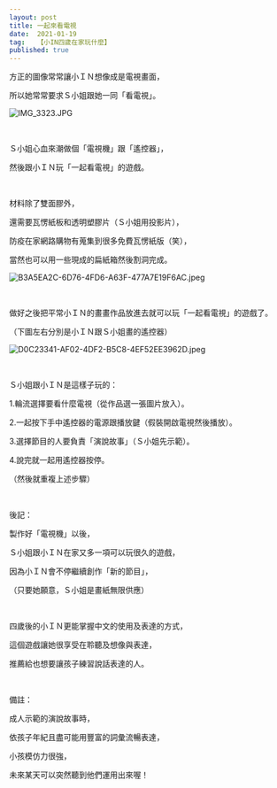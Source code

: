 ```yaml
---
layout: post
title: 一起來看電視
date:  2021-01-19
tag:   【小IN四歲在家玩什麼】
published: true 
---
```

<p>方正的圖像常常讓小ＩＮ想像成是電視畫面，</p>

<p>所以她常常要求Ｓ小姐跟她一同「看電視」。</p>

<p><img alt="IMG_3323.JPG" src="https://pic.pimg.tw/smlife543/1610982591-2110208672-g_n.jpg" title="IMG_3323.JPG"></p>

<p>&nbsp;</p>

<p>Ｓ小姐心血來潮做個「電視機」跟「遙控器」，</p>

<p>然後跟小ＩＮ玩「一起看電視」的遊戲。</p>

<p>&nbsp;</p>

<p>材料除了雙面膠外，</p>

<p>還需要瓦愣紙板和透明塑膠片（Ｓ小姐用投影片），</p>

<p>防疫在家網路購物有蒐集到很多免費瓦愣紙版（笑），</p>

<p>當然也可以用一些現成的扁紙箱然後割洞完成。</p>

<p><img alt="B3A5EA2C-6D76-4FD6-A63F-477A7E19F6AC.jpeg" src="https://pic.pimg.tw/smlife543/1611059851-3316118530-g_n.jpg" title="B3A5EA2C-6D76-4FD6-A63F-477A7E19F6AC.jpeg"></p>

<p>&nbsp;</p>

<p>做好之後把平常小ＩＮ的畫畫作品放進去就可以玩「一起看電視」的遊戲了。</p>

<p>（下圖左右分別是小ＩＮ跟Ｓ小姐畫的遙控器）</p>

<p><img alt="D0C23341-AF02-4DF2-B5C8-4EF52EE3962D.jpeg" src="https://pic.pimg.tw/smlife543/1611059852-1861731105-g_n.jpg" title="D0C23341-AF02-4DF2-B5C8-4EF52EE3962D.jpeg"></p>

<p>&nbsp;</p>

<p>Ｓ小姐跟小ＩＮ是這樣子玩的：</p>

<p>1.輪流選擇要看什麼電視（從作品選一張圖片放入）。</p>

<p>2.一起按下手中遙控器的電源跟播放鍵（假裝開啟電視然後播放）。</p>

<p>3.選擇節目的人要負責「演說故事」（Ｓ小姐先示範）。</p>

<p>4.說完就一起用遙控器按停。</p>

<p>（然後就重複上述步驟）</p>

<p>&nbsp;</p>

<p>後記：</p>

<p>製作好「電視機」以後，</p>

<p>Ｓ小姐跟小ＩＮ在家又多一項可以玩很久的遊戲，</p>

<p>因為小ＩＮ會不停繼續創作「新的節目」，</p>

<p>（只要她願意，Ｓ小姐是畫紙無限供應）</p>

<p>&nbsp;</p>

<p>四歲後的小ＩＮ更能掌握中文的使用及表達的方式，</p>

<p>這個遊戲讓她很享受在聆聽及想像與表達，</p>

<p>推薦給也想要讓孩子練習說話表達的人。</p>

<p>&nbsp;</p>

<p>備註：</p>

<p>成人示範的演說故事時，</p>

<p>依孩子年紀且盡可能用豐富的詞彙流暢表達，</p>

<p>小孩模仿力很強，</p>

<p>未來某天可以突然聽到他們運用出來喔！</p>

